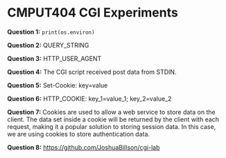 # CMPUT404 CGI Experiments

**Question 1:** `print(os.environ)`

**Question 2:** QUERY_STRING

**Question 3:** HTTP_USER_AGENT

**Question 4:** The CGI script received post data from STDIN.

**Question 5:** Set-Cookie: key=value

**Question 6:** HTTP_COOKIE: key_1=value_1; key_2=value_2

**Question 7:** Cookies are used to allow a web service to store data on the client. The data set inside a cookie will be returned by the client with each request, making it a popular solution to storing session data. In this case, we are using cookies to store authentication data.

**Question 8:** https://github.com/JoshuaBillson/cgi-lab
